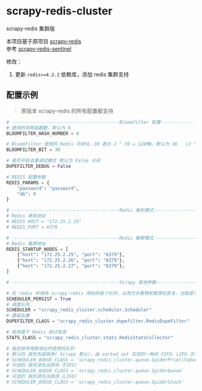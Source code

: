 # scrapy-redis-cluster
scrapy-redis 集群版

本项目基于原项目 [scrapy-redis](https://github.com/rmax/scrapy-redis)  
参考 [scrapy-redis-sentinel](https://github.com/crawlaio/scrapy-redis-sentinel)

修改：
1. 更新 `redis>=4.2.2` 依赖库，添加 redis 集群支持

## 配置示例

> 原版本 scrapy-redis 的所有配置都支持

```python
# ----------------------------------------Bloomfilter 配置-------------------------------------
# 使用的哈希函数数，默认为 6
BLOOMFILTER_HASH_NUMBER = 6

# Bloomfilter 使用的 Redis 内存位，30 表示 2 ^ 30 = 128MB，默认为 30   (2 ^ 22 = 1MB 可去重 130W URL)
BLOOMFILTER_BIT = 30

# 是否开启去重调试模式 默认为 False 关闭
DUPEFILTER_DEBUG = False

# REDIS 配置参数
REDIS_PARAMS = {
    "password": "password",
    "db": 0
}

# ----------------------------------------Redis 单机模式-------------------------------------
# Redis 单机地址
# REDIS_HOST = "172.25.2.25"
# REDIS_PORT = 6379

# ----------------------------------------Redis 集群模式-------------------------------------
# Redis 集群地址
REDIS_STARTUP_NODES = [
    {"host": "172.25.2.25", "port": "6379"},
    {"host": "172.25.2.26", "port": "6379"},
    {"host": "172.25.2.27", "port": "6379"},
]

# ----------------------------------------Scrapy 其他参数-------------------------------------

# 在 redis 中保持 scrapy-redis 用到的各个队列，从而允许暂停和暂停后恢复，也就是不清理 redis queues
SCHEDULER_PERSIST = True
# 调度队列  
SCHEDULER = "scrapy_redis_cluster.scheduler.Scheduler"
# 基础去重
DUPEFILTER_CLASS = "scrapy_redis_cluster.dupefilter.RedisDupeFilter"

# 启用基于 Redis 统计信息
STATS_CLASS = "scrapy_redis_cluster.stats.RedisStatsCollector"

# 指定排序爬取地址时使用的队列
# 默认的 按优先级排序( Scrapy 默认)，由 sorted set 实现的一种非 FIFO、LIFO 方式。
# SCHEDULER_QUEUE_CLASS = 'scrapy_redis_cluster.queue.SpiderPriorityQueue'
# 可选的 按先进先出排序（FIFO）
# SCHEDULER_QUEUE_CLASS = 'scrapy_redis_cluster.queue.SpiderQueue'
# 可选的 按后进先出排序（LIFO）
# SCHEDULER_QUEUE_CLASS = 'scrapy_redis_cluster.queue.SpiderStack'
```
